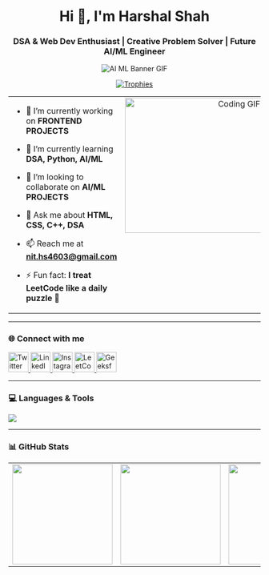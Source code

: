<h1 align="center">Hi 👋, I'm Harshal Shah</h1>
<h3 align="center">DSA & Web Dev Enthusiast | Creative Problem Solver | Future AI/ML Engineer</h3>

<!-- Full-width GIF Banner -->
<p align="center">
  <img src="https://res.cloudinary.com/superfolio/image/upload/v1620689979/68747470733a2f2f692e70696e696d672e636f6d2f6f726967696e616c732f63362f33332f63322f63363333633230656465383266306530636564376435373064626533613166332e676966_yjuh2s.gif" style="max-width: 100%;" alt="AI ML Banner GIF" />
</p>

<!-- GitHub Trophies -->
<p align="center">
  <a href="https://github.com/ryo-ma/github-profile-trophy">
    <img src="https://github-profile-trophy.vercel.app/?username=h4rshalshah&theme=onestar&bg_color=000000&margin-w=15" alt="Trophies" />
  </a>
</p>

<!-- Two-column layout -->
<table>
  <tr>
    <td style="vertical-align: top; width: 50%;">

- 🔭 I’m currently working on **FRONTEND PROJECTS**  
- 🌱 I’m currently learning **DSA, Python, AI/ML**  
- 👯 I’m looking to collaborate on **AI/ML PROJECTS**  
- 💬 Ask me about **HTML, CSS, C++, DSA**  
- 📫 Reach me at **nit.hs4603@gmail.com**  
- ⚡ Fun fact: **I treat LeetCode like a daily puzzle 🧩**

    </td>
    <td align="center" style="vertical-align: top; width: 50%;">
      <img src="https://i.pinimg.com/originals/90/70/32/9070324cdfc07c68d60eed0c39e77573.gif" height="270px" width="440px" alt="Coding GIF" />
    </td>
  </tr>
</table>

---

### 🌐 Connect with me

<p align="left">
  <a href="https://twitter.com/h4rshalshah" target="_blank">
    <img src="https://skillicons.dev/icons?i=twitter" height="40" alt="Twitter" />
  </a>
  <a href="https://linkedin.com/in/h4rshal" target="_blank">
    <img src="https://skillicons.dev/icons?i=linkedin" height="40" alt="LinkedIn" />
  </a>
  <a href="https://instagram.com/itz_harsh047" target="_blank">
    <img src="https://skillicons.dev/icons?i=instagram" height="40" alt="Instagram" />
  </a>
  <a href="https://leetcode.com/h4rshal" target="_blank">
    <img src="https://upload.wikimedia.org/wikipedia/commons/1/19/LeetCode_logo_black.png" height="40" alt="LeetCode" />
  </a>
  <a href="https://auth.geeksforgeeks.org/user/itz_harsh047" target="_blank">
    <img src="https://upload.wikimedia.org/wikipedia/commons/4/43/GeeksforGeeks.svg" height="40" alt="GeeksforGeeks" />
  </a>
</p>

---

### 💻 Languages & Tools

<p align="left">
  <img src="https://skillicons.dev/icons?i=cpp,css,html,java,js,mysql,python,pandas" />
</p>

---

### 📊 GitHub Stats

<div align="center">
  <table>
    <tr>
      <td>
        <img src="https://github-readme-stats.vercel.app/api?username=H4rshalshah&theme=aura&hide_border=true&include_all_commits=true&count_private=true" height="200px" />
      </td>
      <td>
        <img src="https://github-readme-streak-stats.herokuapp.com/?user=H4rshalshah&theme=aura&hide_border=true" height="200px" />
      </td>
      <td>
        <img src="https://github-readme-stats.vercel.app/api/top-langs/?username=H4rshalshah&theme=aura&hide_border=true&layout=compact" height="200px" />
      </td>
    </tr>
  </table>
</div>


